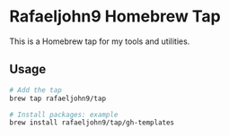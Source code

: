 # Rafaeljohn9 Homebrew Tap

This is a Homebrew tap for my tools and utilities.

## Usage

```bash
# Add the tap
brew tap rafaeljohn9/tap

# Install packages: example
brew install rafaeljohn9/tap/gh-templates
```
